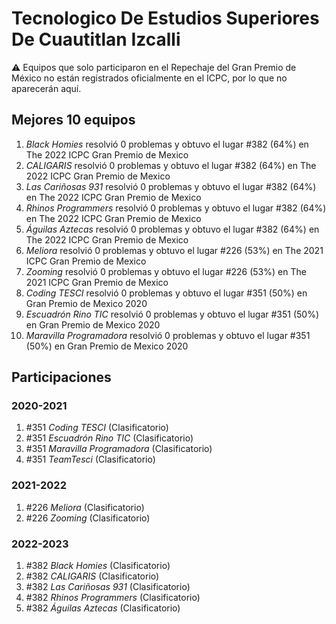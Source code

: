 # Tecnologico De Estudios Superiores De Cuautitlan Izcalli

:warning: Equipos que solo participaron en el Repechaje del Gran Premio de México no están registrados oficialmente en el ICPC, por lo que no aparecerán aquí.

## Mejores 10 equipos

1. _Black Homies_ resolvió 0 problemas y obtuvo el lugar #382 (64%) en The 2022 ICPC Gran Premio de Mexico
1. _CALIGARIS_ resolvió 0 problemas y obtuvo el lugar #382 (64%) en The 2022 ICPC Gran Premio de Mexico
1. _Las Cariñosas 931_ resolvió 0 problemas y obtuvo el lugar #382 (64%) en The 2022 ICPC Gran Premio de Mexico
1. _Rhinos Programmers_ resolvió 0 problemas y obtuvo el lugar #382 (64%) en The 2022 ICPC Gran Premio de Mexico
1. _Águilas Aztecas_ resolvió 0 problemas y obtuvo el lugar #382 (64%) en The 2022 ICPC Gran Premio de Mexico
1. _Meliora_ resolvió 0 problemas y obtuvo el lugar #226 (53%) en The 2021 ICPC Gran Premio de Mexico
1. _Zooming_ resolvió 0 problemas y obtuvo el lugar #226 (53%) en The 2021 ICPC Gran Premio de Mexico
1. _Coding TESCI_ resolvió 0 problemas y obtuvo el lugar #351 (50%) en Gran Premio de Mexico 2020
1. _Escuadrón Rino TIC_ resolvió 0 problemas y obtuvo el lugar #351 (50%) en Gran Premio de Mexico 2020
1. _Maravilla Programadora_ resolvió 0 problemas y obtuvo el lugar #351 (50%) en Gran Premio de Mexico 2020

## Participaciones

### 2020-2021

1. #351 _Coding TESCI_ (Clasificatorio)
1. #351 _Escuadrón Rino TIC_ (Clasificatorio)
1. #351 _Maravilla Programadora_ (Clasificatorio)
1. #351 _TeamTesci_ (Clasificatorio)

### 2021-2022

1. #226 _Meliora_ (Clasificatorio)
1. #226 _Zooming_ (Clasificatorio)

### 2022-2023

1. #382 _Black Homies_ (Clasificatorio)
1. #382 _CALIGARIS_ (Clasificatorio)
1. #382 _Las Cariñosas 931_ (Clasificatorio)
1. #382 _Rhinos Programmers_ (Clasificatorio)
1. #382 _Águilas Aztecas_ (Clasificatorio)



